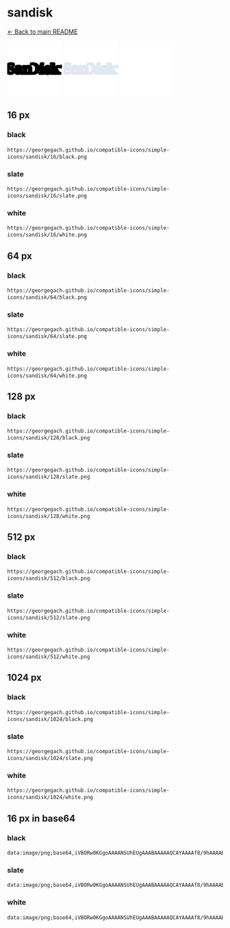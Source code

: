 # sandisk

[← Back to main README](../../README.md)


<img src="./128/black.png" width="128" alt="sandisk black icon" />
<img src="./128/slate.png" width="128" alt="sandisk slate icon" />
<img src="./128/white.png" width="128" alt="sandisk white icon" />

## 16 px

### black
```
https://georgegach.github.io/compatible-icons/simple-icons/sandisk/16/black.png
```

### slate
```
https://georgegach.github.io/compatible-icons/simple-icons/sandisk/16/slate.png
```

### white
```
https://georgegach.github.io/compatible-icons/simple-icons/sandisk/16/white.png
```

## 64 px

### black
```
https://georgegach.github.io/compatible-icons/simple-icons/sandisk/64/black.png
```

### slate
```
https://georgegach.github.io/compatible-icons/simple-icons/sandisk/64/slate.png
```

### white
```
https://georgegach.github.io/compatible-icons/simple-icons/sandisk/64/white.png
```

## 128 px

### black
```
https://georgegach.github.io/compatible-icons/simple-icons/sandisk/128/black.png
```

### slate
```
https://georgegach.github.io/compatible-icons/simple-icons/sandisk/128/slate.png
```

### white
```
https://georgegach.github.io/compatible-icons/simple-icons/sandisk/128/white.png
```

## 512 px

### black
```
https://georgegach.github.io/compatible-icons/simple-icons/sandisk/512/black.png
```

### slate
```
https://georgegach.github.io/compatible-icons/simple-icons/sandisk/512/slate.png
```

### white
```
https://georgegach.github.io/compatible-icons/simple-icons/sandisk/512/white.png
```

## 1024 px

### black
```
https://georgegach.github.io/compatible-icons/simple-icons/sandisk/1024/black.png
```

### slate
```
https://georgegach.github.io/compatible-icons/simple-icons/sandisk/1024/slate.png
```

### white
```
https://georgegach.github.io/compatible-icons/simple-icons/sandisk/1024/white.png
```

## 16 px in base64

### black
```
data:image/png;base64,iVBORw0KGgoAAAANSUhEUgAAABAAAAAQCAYAAAAf8/9hAAAABmJLR0QA/wD/AP+gvaeTAAAAjUlEQVQ4je3QrRJBARDF8d+9mEEQEASZ8RaK4Hl4Ol3RjEDz0a5ijIC5vsq+AUG4J+3s/nf2nKXQf2iBHfpooYo6RjhghinmMZtgiyY68MIFGzxwxjPqMa7BZMhxwzv6WYoTKuihhBruAQ3CZY4GysGIephgHQv7iJEElMa1VdjtRrQj2uFw+cXrCv1MH/cnIYed/ukMAAAAAElFTkSuQmCC
```

### slate
```
data:image/png;base64,iVBORw0KGgoAAAANSUhEUgAAABAAAAAQCAYAAAAf8/9hAAAABmJLR0QA/wD/AP+gvaeTAAAAz0lEQVQ4je3QMS4EYRzG4d/7/4aPDSIbUSmFqJUaiUKlcA57JVdwAEfQiYJ2iZggMSQTu5mZ71U5wzb7HOGBpcXTtG7ugN1qiHObz67bbHN+iy6NTsJcGz8h3cq+7H+3z9JacxWKiTuO+5xW9Vw3BdG66DXkfYuWwoYCU3RhfIPIgg+LMdYAzrZmIX4C82WzIvnAkIB1y3OQHeUICVBntIWpJCcABdVQ4lQv9fcj8rzYUxyHEZbtBArDDMqDSGPjvYCR4R3YQfQu3C/yf+nfH+87Yn78BzvxAAAAAElFTkSuQmCC
```

### white
```
data:image/png;base64,iVBORw0KGgoAAAANSUhEUgAAABAAAAAQCAYAAAAf8/9hAAAABmJLR0QA/wD/AP+gvaeTAAAAoElEQVQ4je3QPS6EARhF4TODhCkUQ6FQm9iFRmE9rE6v0YmCzk9HI6IwMsOj8C1AI1HMqW7ynpvcvLXiH4BL3GOGHWxigmM84hxnuBhup7jDFHvhC2+4xRKv+BzyCd4H5wkLzP3wjqdx9VJtVAfVWrVVfVSqw2Hootqu1genIR+NcDMUHqpZNRqkcTWvrqtptV9Nqudqt1pWV3/63xW/5BsCd4QkzBpT+AAAAABJRU5ErkJggg==
```

